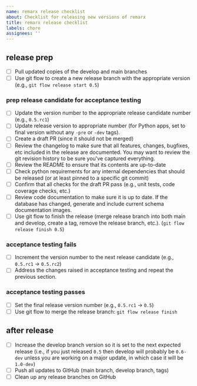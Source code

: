```yaml
---
name: remarx release checklist
about: Checklist for releasing new versions of remarx
title: remarx release checklist
labels: chore
assignees: ''
---
```


## release prep

- [ ] Pull updated copies of the develop and main branches
- [ ] Use git flow to create a new release branch with the appropriate version (e.g., `git flow release start 0.5`)

### prep release candidate for acceptance testing

- [ ] Update the version number to the appropriate release candidate number (e.g., `0.5.rc1`)
- [ ] Update release version to appropriate number (for Python apps, set to final version without any `-pre` or `-dev` tags).
- [ ] Create a draft PR (since it should not be merged)
- [ ] Review the changelog to make sure that all features, changes, bugfixes, etc included in the release are documented. You may want to review the git revision history to be sure you've captured everything.
- [ ] Review the README to ensure that its contents are up-to-date
- [ ] Check python requirements for any internal dependencies that should be released (or at least pinned to a specific git commit)
- [ ] Confirm that all checks for the draft PR pass (e.g., unit tests, code coverage checks, etc.)
- [ ] Review code documentation to make sure it is up to date. If the database has changed, generate and include current schema documentation images.
- [ ] Use git flow to finish the release (merge release branch into both main and develop, create a tag, remove the release branch, etc.). (`git flow release finish 0.5`)

### acceptance testing fails

- [ ] Increment the version number to the next release candidate (e.g., `0.5.rc1` → `0.5.rc2`)
- [ ] Address the changes raised in acceptance testing and repeat the previous section.

### acceptance testing passes

- [ ] Set the final release version number (e.g., `0.5.rc1` → `0.5`)
- [ ] Use git flow to merge the release branch: `git flow release finish`

## after release

- [ ] Increase the develop branch version so it is set to the next expected release (i.e., if you just released `0.5` then develop will probably be `0.6-dev` unless you are working on a major update, in which case it will be `1.0-dev`)
- [ ] Push all updates to GitHub (main branch, develop branch, tags)
- [ ] Clean up any release branches on GitHub
